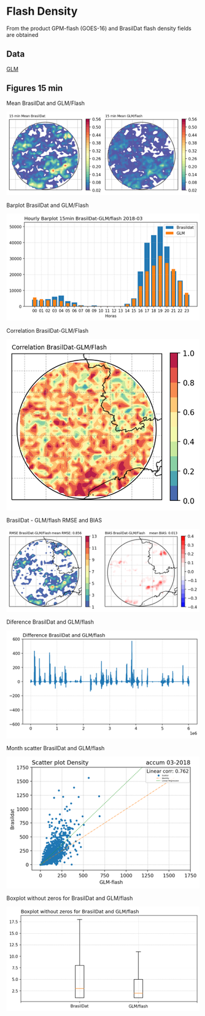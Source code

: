 # Flash Density
From the product GPM-flash (GOES-16) and BrasilDat flash density fields are obtained

Data
---
[GLM](https://ghrc.nsstc.nasa.gov/lightning/overview_glm.html)

Figures 15 min
----
Mean BrasilDat and GLM/Flash
<div align="center">
  <img src="https://raw.githubusercontent.com/mhacarthur/Flash-density/main/images/GLM_Brasildat_15min_mean.png" alt="Mean" />
</div>

Barplot BrasilDat and GLM/Flash
<div align="center">
  <img src="https://raw.githubusercontent.com/mhacarthur/Flash-density/main/images/GLM_Brasildat_15min_barplot.png" alt="Barplot" />
</div>

Correlation BrasilDat-GLM/Flash
<div align="center">
  <img src="https://raw.githubusercontent.com/mhacarthur/Flash-density/main/images/GLM_Brasildat_15min_Corr.png" alt="Correlation" />
</div>

BrasilDat - GLM/flash RMSE and BIAS
<div align="center">
  <img src="https://raw.githubusercontent.com/mhacarthur/Flash-density/main/images/GLM_Brasildat_15min_RMSE_BIAS.png" alt="RMSE and BIAS" />
</div>

Diference BrasilDat and GLM/flash
<div align="center">
  <img src="https://raw.githubusercontent.com/mhacarthur/Flash-density/main/images/GLM_Brasildat_15min_diff.png" alt="Diference" />
</div>

Month scatter BrasilDat and GLM/flash
<div align="center">
  <img src="https://raw.githubusercontent.com/mhacarthur/Flash-density/main/images/Scatter_GLM_BrasilDat_15min_month_acumm.png" alt="Scatter" />
</div>

Boxplot without zeros for BrasilDat and GLM/flash
<div align="center">
  <img src="https://raw.githubusercontent.com/mhacarthur/Flash-density/main/images/GLM_Brasildat_15min_boxplot.png" alt="Boxplot" />
</div>
